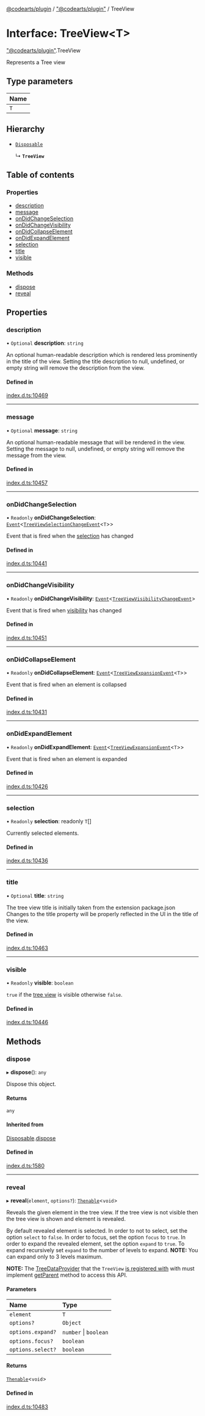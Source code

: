 [@codearts/plugin](../README.md) / ["@codearts/plugin"](../modules/_codearts_plugin_.md) / TreeView

# Interface: TreeView<T\>

["@codearts/plugin"](../modules/_codearts_plugin_.md).TreeView

Represents a Tree view

## Type parameters

| Name |
| :------ |
| `T` |

## Hierarchy

- [`Disposable`](../classes/codearts_plugin_.Disposable.md)

  ↳ **`TreeView`**

## Table of contents

### Properties

- [description](codearts_plugin_.TreeView.md#description)
- [message](codearts_plugin_.TreeView.md#message)
- [onDidChangeSelection](codearts_plugin_.TreeView.md#ondidchangeselection)
- [onDidChangeVisibility](codearts_plugin_.TreeView.md#ondidchangevisibility)
- [onDidCollapseElement](codearts_plugin_.TreeView.md#ondidcollapseelement)
- [onDidExpandElement](codearts_plugin_.TreeView.md#ondidexpandelement)
- [selection](codearts_plugin_.TreeView.md#selection)
- [title](codearts_plugin_.TreeView.md#title)
- [visible](codearts_plugin_.TreeView.md#visible)

### Methods

- [dispose](codearts_plugin_.TreeView.md#dispose)
- [reveal](codearts_plugin_.TreeView.md#reveal)

## Properties

### description

• `Optional` **description**: `string`

An optional human-readable description which is rendered less prominently in the title of the view.
Setting the title description to null, undefined, or empty string will remove the description from the view.

#### Defined in

[index.d.ts:10469](https://github.com/huaweicloud/cloudide-plugin-api/blob/5055bbd/index.d.ts#L10469)

___

### message

• `Optional` **message**: `string`

An optional human-readable message that will be rendered in the view.
Setting the message to null, undefined, or empty string will remove the message from the view.

#### Defined in

[index.d.ts:10457](https://github.com/huaweicloud/cloudide-plugin-api/blob/5055bbd/index.d.ts#L10457)

___

### onDidChangeSelection

• `Readonly` **onDidChangeSelection**: [`Event`](codearts_plugin_.Event.md)<[`TreeViewSelectionChangeEvent`](codearts_plugin_.TreeViewSelectionChangeEvent.md)<`T`\>\>

Event that is fired when the [selection](codearts_plugin_.TreeView.md#selection) has changed

#### Defined in

[index.d.ts:10441](https://github.com/huaweicloud/cloudide-plugin-api/blob/5055bbd/index.d.ts#L10441)

___

### onDidChangeVisibility

• `Readonly` **onDidChangeVisibility**: [`Event`](codearts_plugin_.Event.md)<[`TreeViewVisibilityChangeEvent`](codearts_plugin_.TreeViewVisibilityChangeEvent.md)\>

Event that is fired when [visibility](codearts_plugin_.TreeView.md#visible) has changed

#### Defined in

[index.d.ts:10451](https://github.com/huaweicloud/cloudide-plugin-api/blob/5055bbd/index.d.ts#L10451)

___

### onDidCollapseElement

• `Readonly` **onDidCollapseElement**: [`Event`](codearts_plugin_.Event.md)<[`TreeViewExpansionEvent`](codearts_plugin_.TreeViewExpansionEvent.md)<`T`\>\>

Event that is fired when an element is collapsed

#### Defined in

[index.d.ts:10431](https://github.com/huaweicloud/cloudide-plugin-api/blob/5055bbd/index.d.ts#L10431)

___

### onDidExpandElement

• `Readonly` **onDidExpandElement**: [`Event`](codearts_plugin_.Event.md)<[`TreeViewExpansionEvent`](codearts_plugin_.TreeViewExpansionEvent.md)<`T`\>\>

Event that is fired when an element is expanded

#### Defined in

[index.d.ts:10426](https://github.com/huaweicloud/cloudide-plugin-api/blob/5055bbd/index.d.ts#L10426)

___

### selection

• `Readonly` **selection**: readonly `T`[]

Currently selected elements.

#### Defined in

[index.d.ts:10436](https://github.com/huaweicloud/cloudide-plugin-api/blob/5055bbd/index.d.ts#L10436)

___

### title

• `Optional` **title**: `string`

The tree view title is initially taken from the extension package.json
Changes to the title property will be properly reflected in the UI in the title of the view.

#### Defined in

[index.d.ts:10463](https://github.com/huaweicloud/cloudide-plugin-api/blob/5055bbd/index.d.ts#L10463)

___

### visible

• `Readonly` **visible**: `boolean`

`true` if the [tree view](codearts_plugin_.TreeView.md) is visible otherwise `false`.

#### Defined in

[index.d.ts:10446](https://github.com/huaweicloud/cloudide-plugin-api/blob/5055bbd/index.d.ts#L10446)

## Methods

### dispose

▸ **dispose**(): `any`

Dispose this object.

#### Returns

`any`

#### Inherited from

[Disposable](../classes/codearts_plugin_.Disposable.md).[dispose](../classes/codearts_plugin_.Disposable.md#dispose)

#### Defined in

[index.d.ts:1580](https://github.com/huaweicloud/cloudide-plugin-api/blob/5055bbd/index.d.ts#L1580)

___

### reveal

▸ **reveal**(`element`, `options?`): [`Thenable`](Thenable.md)<`void`\>

Reveals the given element in the tree view.
If the tree view is not visible then the tree view is shown and element is revealed.

By default revealed element is selected.
In order to not to select, set the option `select` to `false`.
In order to focus, set the option `focus` to `true`.
In order to expand the revealed element, set the option `expand` to `true`. To expand recursively set `expand` to the number of levels to expand.
**NOTE:** You can expand only to 3 levels maximum.

**NOTE:** The [TreeDataProvider](codearts_plugin_.TreeDataProvider.md) that the `TreeView` [is registered with](../modules/codearts_plugin_.window.md#createtreeview) with must implement [getParent](codearts_plugin_.TreeDataProvider.md#getparent) method to access this API.

#### Parameters

| Name | Type |
| :------ | :------ |
| `element` | `T` |
| `options?` | `Object` |
| `options.expand?` | `number` \| `boolean` |
| `options.focus?` | `boolean` |
| `options.select?` | `boolean` |

#### Returns

[`Thenable`](Thenable.md)<`void`\>

#### Defined in

[index.d.ts:10483](https://github.com/huaweicloud/cloudide-plugin-api/blob/5055bbd/index.d.ts#L10483)
